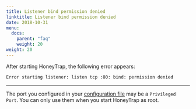 ```yaml
---
title: Listener bind permission denied
linktitle: Listener bind permission denied
date: 2018-10-31
menu:
  docs:
    parent: "faq"
    weight: 20
weight: 20
---
```

After starting HoneyTrap, the following error appears:

```bash
Error starting listener: listen tcp :80: bind: permission denied
```

----------

The port you configured in your [configuration file](/manuals/basic-configuration/) may be a `Privileged Port`. You can only use them when you start HoneyTrap as root.
